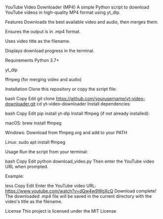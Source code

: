 YouTube Video Downloader (MP4)
A simple Python script to download YouTube videos in high-quality MP4 format using yt_dlp.

Features
Downloads the best available video and audio, then merges them.

Ensures the output is in .mp4 format.

Uses video title as the filename.

Displays download progress in the terminal.

Requirements
Python 3.7+

yt_dlp

ffmpeg (for merging video and audio)

Installation
Clone this repository or copy the script file:

bash
Copy
Edit
git clone https://github.com/yourusername/yt-video-downloader.git
cd yt-video-downloader
Install dependencies:

bash
Copy
Edit
pip install yt-dlp
Install ffmpeg (if not already installed):

macOS: brew install ffmpeg

Windows: Download from ffmpeg.org and add to your PATH

Linux: sudo apt install ffmpeg

Usage
Run the script from your terminal:

bash
Copy
Edit
python download_video.py
Then enter the YouTube video URL when prompted.

Example:

less
Copy
Edit
Enter the YouTube video URL: https://www.youtube.com/watch?v=dQw4w9WgXcQ
Download complete!
The downloaded .mp4 file will be saved in the current directory with the video's title as the filename.

License
This project is licensed under the MIT License
